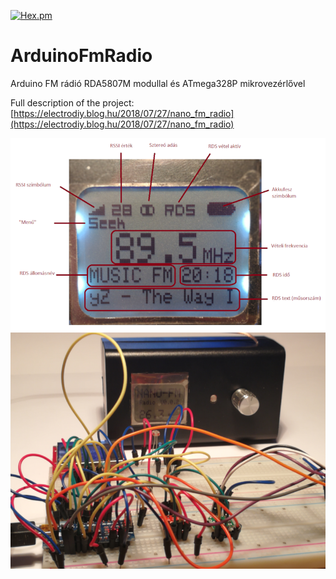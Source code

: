 [![Hex.pm](https://img.shields.io/hexpm/l/plug.svg?style=plastic)](https://www.apache.org/licenses/LICENSE-2.0.html)

# ArduinoFmRadio
Arduino FM rádió RDA5807M modullal és ATmega328P mikrovezérlővel

Full description of the project: [https://electrodiy.blog.hu/2018/07/27/nano_fm_radio](https://electrodiy.blog.hu/2018/07/27/nano_fm_radio)


![](Docs/display.png)
![](Docs/breadboard-barebones.png)